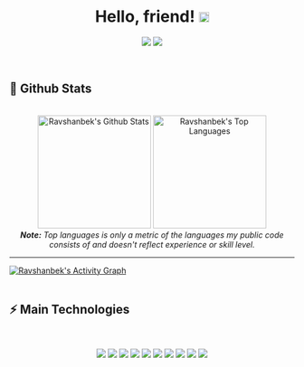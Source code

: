 <h1 align="center">
  Hello, friend!
  <a href="#"><img src="https://media.giphy.com/media/CXzRJA18RJAtmpPNBC/giphy.gif" width="18"></a>
</h1>

<p align="center">   
  <a href="ravshanbekxojamuratov65@gmail.com" target="_blank"><img src="https://img.shields.io/badge/-Email-0D1117?style=for-the-badge&logo=gmail&logoColor=FFFFFF"></a>
  <a href="https://www.linkedin.com/in/ravshanbek-xojamuratov-80aa26218/" target="_blank"><img src="https://img.shields.io/badge/-LinkedIn-0D1117?style=for-the-badge&logo=linkedin&logoColor=F0DB4F"></a> 
<!--   <a href="https://www.instagram.com/thiagosouza.js" target="_blank"><img src="https://img.shields.io/badge/-Instagram-0D1117?style=for-the-badge&logo=instagram&logoColor=F0DB4F"></a>
  <a href="https://www.youtube.com/channel/UCObFBuhVmi48ZHS07Li5h5A" target="_blank"><img src="https://img.shields.io/badge/YouTube-0D1117?style=for-the-badge&logo=youtube&logoColor=F0DB4F"></a> -->
</p>


<br/>


<h2>📃 Github Stats</h2>

<br/>

<diV>
<!-- 40514e -->
  <div align="center">
    <a href="#"><img alt="Ravshanbek's Github Stats" src="https://github-readme-stats.vercel.app/api?username=ravshanbk&show_icons=true&include_all_commits=true&count_private=true&theme=react&hide_border=true&bg_color=107a8b&title_color=F0DB4F&icon_color=F0DB4F" height="200"/></a>
    <a href="#"><img alt="Ravshanbek's Top Languages" src="https://github-readme-stats.vercel.app/api/top-langs/?username=ravshanbk&langs_count=6&layout=compact&theme=react&hide_border=true&bg_color=107a8b&title_color=F0DB4F&icon_color=F0DB4F" height="200"/></a>
    <br/>
    <i><b>Note:</b> Top languages is only a metric of the languages my public code consists of and doesn't reflect experience or skill level.</i>
  </div>

  <hr/>

  <div>
    <a href="#"><img alt="Ravshanbek's Activity Graph" src="https://activity-graph.herokuapp.com/graph?username=ravshanbk&custom_title=Ravshanbek%20Xojamuratov's%20Contribution%20Graph&bg_color=107a8b&color=F0DB4F&line=FFFFFF&point=F0DB4F&hide_border=true" /></a>
  <div> 
</div>

<br/>

<h2>⚡ Main Technologies</h2>

<br/>

<p align="center">
   <a href="#"><img src="https://img.shields.io/badge/-Nodejs-0D1117?style=flat-round&logo=Dart&logoColor=F0DB4F"></a>
  <a href="#"><img src="https://img.shields.io/badge/-Flutter-0D1117?style=flat-round&logo=Flutter&logoColor=F0DB4F"></a>
  <a href="#"><img src="https://img.shields.io/badge/-Nodejs-0D1117?style=flat-round&logo=Node.js&logoColor=F0DB4F"></a>
  <a href="#"><img src="https://img.shields.io/badge/-Python-0D1117?style=flat-round&logo=Python&logoColor=F0DB4F"></a>
  <a href="#"><img src="https://img.shields.io/badge/Bash%20-%230D1117.svg?style=flat-round&logo=gnu-bash&logoColor=F0DB4F"></a>
  <a href="#"><img src="https://img.shields.io/badge/-Git-0D1117?style=flat-round&logo=git&logoColor=F0DB4F"></a>
  <a href="#"><img src="https://img.shields.io/badge/-MongoDB-0D1117?style=flat-round&logo=mongodb&logoColor=F0DB4F"></a>
  <a href="#"><img src="https://img.shields.io/badge/SQL%20-%230D1117.svg?style=flat-round&logo=amazon-dynamodb&logoColor=F0DB4F"></a>
  <a href="#"><img src="https://img.shields.io/badge/GitHub%20Pages-%230D1117.svg?style=flat-round&logo=github&logoColor=F0DB4F"></a>
  <a href="#"><img src="https://img.shields.io/badge/-GitHub-0D1117?style=flat-round&logo=github&logoColor=F0DB4F"></a>
</p>

<br/>

